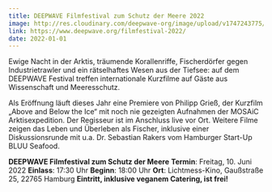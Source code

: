 ```yaml
---
title: DEEPWAVE Filmfestival zum Schutz der Meere 2022
image: http://res.cloudinary.com/deepwave-org/image/upload/v1747243775/deepwave.org/DEEPWAVE_Filmfestival_2022_Plakat.jpg
link: https://www.deepwave.org/filmfestival-2022/
date: 2022-01-01
---
```


Ewige Nacht in der Arktis, träumende Korallenriffe, Fischerdörfer gegen Industrietrawler und ein rätselhaftes Wesen aus der Tiefsee: auf dem DEEPWAVE Festival treffen internationale Kurzfilme auf Gäste aus Wissenschaft und Meeresschutz.

Als Eröffnung läuft dieses Jahr eine Premiere von Philipp Grieß, der Kurzfilm „Above and Below the Ice“ mit noch nie gezeigten Aufnahmen der MOSAiC Arktisexpedition. Der Regisseur ist im Anschluss live vor Ort.
Weitere Filme zeigen das Leben und Überleben als Fischer, inklusive einer Diskussionsrunde mit u.a. Dr. Sebastian Rakers vom Hamburger Start-Up BLUU Seafood.

**DEEPWAVE  Filmfestival zum Schutz der Meere**
**Termin**: Freitag, 10. Juni 2022
**Einlass**: 17:30 Uhr
**Beginn**: 18:00 Uhr
**Ort**: Lichtmess-Kino, Gaußstraße 25, 22765 Hamburg
**Eintritt, inklusive veganem Catering, ist frei!**